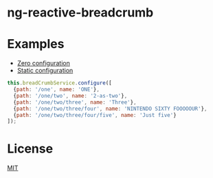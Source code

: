 # ng-reactive-breadcrumb

# Examples

- [Zero configuration](https://plnkr.co/edit/s4ibkWel9zPfbZ0uta8N?p=preview)
- [Static configuration](https://plnkr.co/edit/QtO8HALXbNbIqgCwuQkW?p=preview)

```javascript
this.breadCrumbService.configure([
  {path: '/one', name: 'ONE'},
  {path: '/one/two', name: '2-as-two'},
  {path: '/one/two/three', name: 'Three'},
  {path: '/one/two/three/four', name: 'NINTENDO SIXTY FOOOOOUR'},
  {path: '/one/two/three/four/five', name: 'Just five'}
]);
```

# License

[MIT](/LICENSE)
